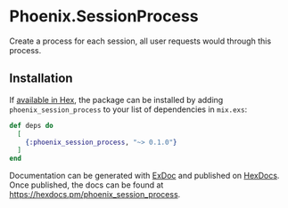 # Phoenix.SessionProcess

Create a process for each session, all user requests would through this process.

## Installation

If [available in Hex](https://hex.pm/docs/publish), the package can be installed
by adding `phoenix_session_process` to your list of dependencies in `mix.exs`:

```elixir
def deps do
  [
    {:phoenix_session_process, "~> 0.1.0"}
  ]
end
```

Documentation can be generated with [ExDoc](https://github.com/elixir-lang/ex_doc)
and published on [HexDocs](https://hexdocs.pm). Once published, the docs can
be found at <https://hexdocs.pm/phoenix_session_process>.

